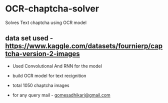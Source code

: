 # OCR-chaptcha-solver
Solves Text chaptcha using OCR model

## data set used - https://www.kaggle.com/datasets/fournierp/captcha-version-2-images

- Used Convolutional And RNN for the model
- build OCR model for text recignition
- total 1050 chaptcha images

- for any query mail - gomesadhikari@gmail.com
